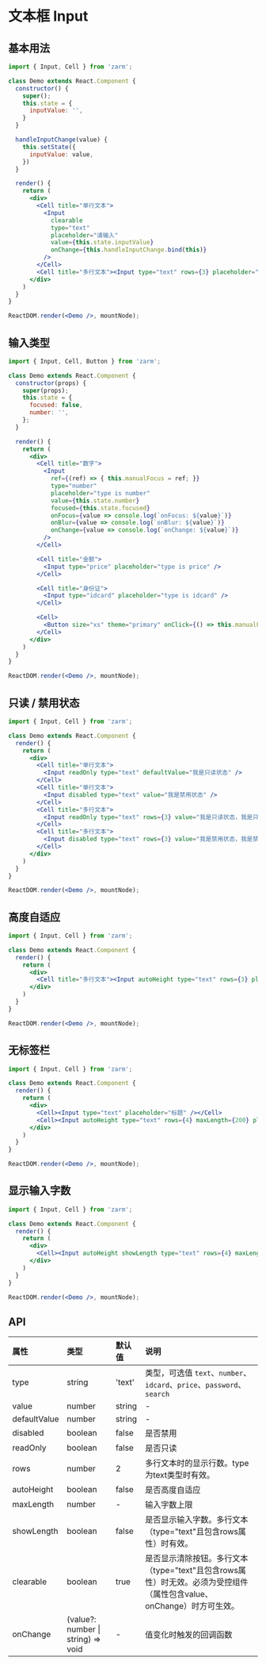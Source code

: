 # 文本框 Input



## 基本用法

```jsx
import { Input, Cell } from 'zarm';

class Demo extends React.Component {
  constructor() {
    super();
    this.state = {
      inputValue: '',
    }
  }

  handleInputChange(value) {
    this.setState({
      inputValue: value,
    })
  }

  render() {
    return (
      <div>
        <Cell title="单行文本">
          <Input
            clearable
            type="text"
            placeholder="请输入"
            value={this.state.inputValue}
            onChange={this.handleInputChange.bind(this)}
          />
        </Cell>
        <Cell title="多行文本"><Input type="text" rows={3} placeholder="请输入" /></Cell>
      </div>
    )
  }
}

ReactDOM.render(<Demo />, mountNode);
```

## 输入类型

```jsx
import { Input, Cell, Button } from 'zarm';

class Demo extends React.Component {
  constructor(props) {
    super(props);
    this.state = {
      focused: false,
      number: '',
    };
  }

  render() {
    return (
      <div>
        <Cell title="数字">
          <Input
            ref={(ref) => { this.manualFocus = ref; }}
            type="number"
            placeholder="type is number"
            value={this.state.number}
            focused={this.state.focused}
            onFocus={value => console.log(`onFocus: ${value}`)}
            onBlur={value => console.log(`onBlur: ${value}`)}
            onChange={value => console.log(`onChange: ${value}`)}
          />
        </Cell>

        <Cell title="金额">
          <Input type="price" placeholder="type is price" />
        </Cell>

        <Cell title="身份证">
          <Input type="idcard" placeholder="type is idcard" />
        </Cell>

        <Cell>
          <Button size="xs" theme="primary" onClick={() => this.manualFocus.focus()}>click to focus the first input</Button>
        </Cell>
      </div>
    )
  }
}

ReactDOM.render(<Demo />, mountNode);
```



## 只读 / 禁用状态

```jsx
import { Input, Cell } from 'zarm';

class Demo extends React.Component {
  render() {
    return (
      <div>
        <Cell title="单行文本">
          <Input readOnly type="text" defaultValue="我是只读状态" />
        </Cell>
        <Cell title="单行文本">
          <Input disabled type="text" value="我是禁用状态" />
        </Cell>
        <Cell title="多行文本">
          <Input readOnly type="text" rows={3} value="我是只读状态，我是只读状态，我是只读状态，我是只读状态。" />
        </Cell>
        <Cell title="多行文本">
          <Input disabled type="text" rows={3} value="我是禁用状态，我是禁用状态，我是禁用状态，我是禁用状态。" />
        </Cell>
      </div>
    )
  }
}

ReactDOM.render(<Demo />, mountNode);
```



## 高度自适应

```jsx
import { Input, Cell } from 'zarm';

class Demo extends React.Component {
  render() {
    return (
      <div>
        <Cell title="多行文本"><Input autoHeight type="text" rows={3} placeholder="写点啥..." /></Cell>
      </div>
    )
  }
}

ReactDOM.render(<Demo />, mountNode);
```



## 无标签栏
```jsx
import { Input, Cell } from 'zarm';

class Demo extends React.Component {
  render() {
    return (
      <div>
        <Cell><Input type="text" placeholder="标题" /></Cell>
        <Cell><Input autoHeight type="text" rows={4} maxLength={200} placeholder="摘要" /></Cell>
      </div>
    )
  }
}

ReactDOM.render(<Demo />, mountNode);
```



## 显示输入字数
```jsx
import { Input, Cell } from 'zarm';

class Demo extends React.Component {
  render() {
    return (
      <div>
        <Cell><Input autoHeight showLength type="text" rows={4} maxLength={200} placeholder="摘要" /></Cell>
      </div>
    )
  }
}

ReactDOM.render(<Demo />, mountNode);
```



## API

| 属性 | 类型 | 默认值 | 说明 |
| :--- | :--- | :--- | :--- |
| type | string | 'text' | 类型，可选值 `text`、`number`、`idcard`、`price`、`password`、`search` |
| value | number | string | - | 值 |
| defaultValue | number | string | - | 初始值 |
| disabled | boolean | false | 是否禁用 |
| readOnly | boolean | false | 是否只读 |
| rows | number | 2 | 多行文本时的显示行数。type为text类型时有效。 |
| autoHeight | boolean | false | 是否高度自适应 |
| maxLength | number | - | 输入字数上限 |
| showLength | boolean | false | 是否显示输入字数。多行文本（type="text"且包含rows属性）时有效。 |
| clearable | boolean | true | 是否显示清除按钮。多行文本（type="text"且包含rows属性）时无效。必须为受控组件（属性包含value、onChange）时方可生效。 |
| onChange | (value?: number \| string) => void | - | 值变化时触发的回调函数 |

